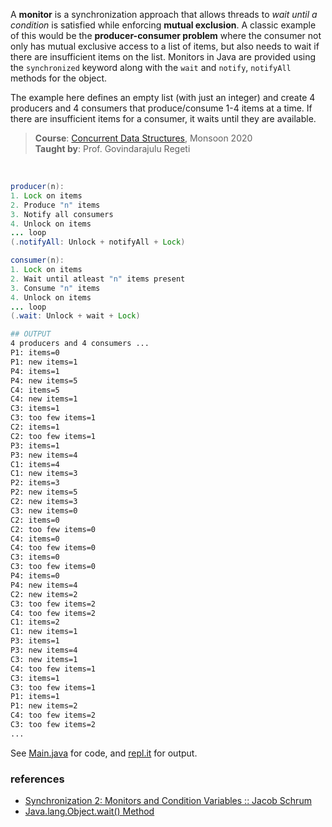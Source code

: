 A **monitor** is a synchronization approach that
allows threads to *wait until a condition* is
satisfied while enforcing **mutual exclusion**. A
classic example of this would be the
**producer-consumer problem** where the consumer
not only has mutual exclusive access to a list
of items, but also needs to wait if there are
insufficient items on the list. Monitors in
Java are provided using the `synchronized`
keyword along with the `wait` and `notify`,
`notifyAll` methods for the object.

The example here defines an empty list (with
just an integer) and create 4 producers and 4
consumers that produce/consume 1-4 items at a
time. If there are insufficient items for a
consumer, it waits until they are available.

> **Course**: [Concurrent Data Structures], Monsoon 2020<br>
> **Taught by**: Prof. Govindarajulu Regeti
<br>

[Concurrent Data Structures]: https://github.com/iiithf/concurrent-data-structures

```java
producer(n):
1. Lock on items
2. Produce "n" items
3. Notify all consumers
4. Unlock on items
... loop
(.notifyAll: Unlock + notifyAll + Lock)
```

```java
consumer(n):
1. Lock on items
2. Wait until atleast "n" items present
3. Consume "n" items
4. Unlock on items
... loop
(.wait: Unlock + wait + Lock)
```

```bash
## OUTPUT
4 producers and 4 consumers ...
P1: items=0
P1: new items=1
P4: items=1
P4: new items=5
C4: items=5
C4: new items=1
C3: items=1
C3: too few items=1
C2: items=1
C2: too few items=1
P3: items=1
P3: new items=4
C1: items=4
C1: new items=3
P2: items=3
P2: new items=5
C2: new items=3
C3: new items=0
C2: items=0
C2: too few items=0
C4: items=0
C4: too few items=0
C3: items=0
C3: too few items=0
P4: items=0
P4: new items=4
C2: new items=2
C3: too few items=2
C4: too few items=2
C1: items=2
C1: new items=1
P3: items=1
P3: new items=4
C3: new items=1
C4: too few items=1
C3: items=1
C3: too few items=1
P1: items=1
P1: new items=2
C4: too few items=2
C3: too few items=2
...
```

See [Main.java] for code, and [repl.it] for output.

[Main.java]: https://repl.it/@wolfram77/monitor-example#Main.java
[repl.it]: https://monitor-example.wolfram77.repl.run


### references

- [Synchronization 2: Monitors and Condition Variables :: Jacob Schrum](https://www.youtube.com/watch?v=15Q8PILXkQ0)
- [Java.lang.Object.wait() Method](https://www.tutorialspoint.com/java/lang/object_wait.htm)
